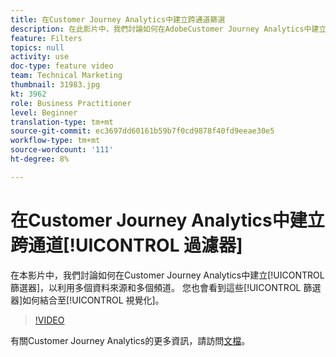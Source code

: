 ```yaml
---
title: 在Customer Journey Analytics中建立跨通道篩選
description: 在此影片中，我們討論如何在AdobeCustomer Journey Analytics中建立使用多個資料來源和多個頻道的濾鏡。 您也會看到這些篩選如何結合為視覺化。
feature: Filters
topics: null
activity: use
doc-type: feature video
team: Technical Marketing
thumbnail: 31983.jpg
kt: 3962
role: Business Practitioner
level: Beginner
translation-type: tm+mt
source-git-commit: ec3697dd60161b59b7f0cd9878f40fd9eeae30e5
workflow-type: tm+mt
source-wordcount: '111'
ht-degree: 8%

---
```



# 在Customer Journey Analytics中建立跨通道[!UICONTROL 過濾器]

在本影片中，我們討論如何在Customer Journey Analytics中建立[!UICONTROL 篩選器]，以利用多個資料來源和多個頻道。 您也會看到這些[!UICONTROL 篩選器]如何結合至[!UICONTROL 視覺化]。

>[!VIDEO](https://video.tv.adobe.com/v/31983/?quality=12)

有關Customer Journey Analytics的更多資訊，請訪問[文檔](https://docs.adobe.com/content/help/zh-Hant/analytics-platform/using/cja-landing.html)。

